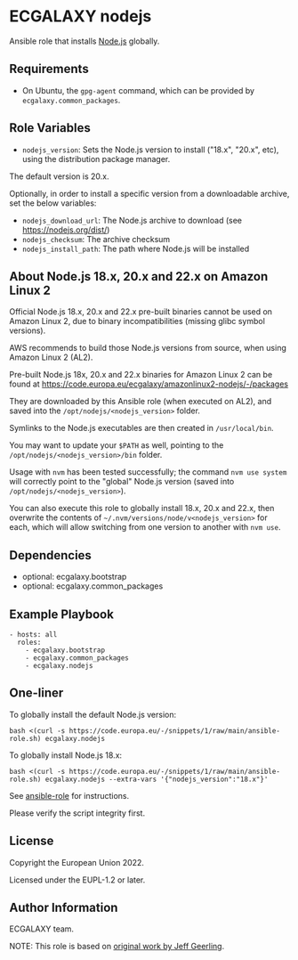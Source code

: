 ECGALAXY nodejs
===============

Ansible role that installs [Node.js](https://nodejs.org/) globally.

Requirements
------------

- On Ubuntu, the `gpg-agent` command, which can be provided by `ecgalaxy.common_packages`.

Role Variables
--------------

- `nodejs_version`: Sets the Node.js version to install ("18.x", "20.x", etc),
using the distribution package manager.

The default version is 20.x.

Optionally, in order to install a specific version from a downloadable archive, set the below variables:

- `nodejs_download_url`: The Node.js archive to download (see https://nodejs.org/dist/)
- `nodejs_checksum`: The archive checksum
- `nodejs_install_path`: The path where Node.js will be installed

About Node.js 18.x, 20.x and 22.x on Amazon Linux 2
---------------------------------------------------

Official Node.js 18.x, 20.x and 22.x pre-built binaries cannot be used on Amazon Linux 2,
due to binary incompatibilities (missing glibc symbol versions).

AWS recommends to build those Node.js versions from source, when using Amazon Linux 2 (AL2).

Pre-built Node.js 18x, 20.x and 22.x binaries for Amazon Linux 2 can be found at
https://code.europa.eu/ecgalaxy/amazonlinux2-nodejs/-/packages

They are downloaded by this Ansible role (when executed on AL2),
and saved into the `/opt/nodejs/<nodejs_version>` folder.

Symlinks to the Node.js executables are then created in `/usr/local/bin`.

You may want to update your `$PATH` as well, pointing to the `/opt/nodejs/<nodejs_version>/bin` folder.

Usage with `nvm` has been tested successfully; the command `nvm use system` will correctly point to the "global"
Node.js version (saved into `/opt/nodejs/<nodejs_version>`).

You can also execute this role to globally install 18.x, 20.x and 22.x, then overwrite the contents of
`~/.nvm/versions/node/v<nodejs_version>` for each, which will allow switching from one version to another
with `nvm use`.

Dependencies
------------

- optional: ecgalaxy.bootstrap
- optional: ecgalaxy.common_packages

Example Playbook
----------------

    - hosts: all
      roles:
        - ecgalaxy.bootstrap
        - ecgalaxy.common_packages
        - ecgalaxy.nodejs

One-liner
---------

To globally install the default Node.js version:

    bash <(curl -s https://code.europa.eu/-/snippets/1/raw/main/ansible-role.sh) ecgalaxy.nodejs

To globally install Node.js 18.x:

    bash <(curl -s https://code.europa.eu/-/snippets/1/raw/main/ansible-role.sh) ecgalaxy.nodejs --extra-vars '{"nodejs_version":"18.x"}'

See [ansible-role](https://code.europa.eu/-/snippets/1) for instructions.

Please verify the script integrity first.

License
-------

Copyright the European Union 2022.

Licensed under the EUPL-1.2 or later.

Author Information
------------------

ECGALAXY team.

NOTE: This role is based on [original work by Jeff Geerling](https://github.com/geerlingguy/ansible-role-nodejs).
